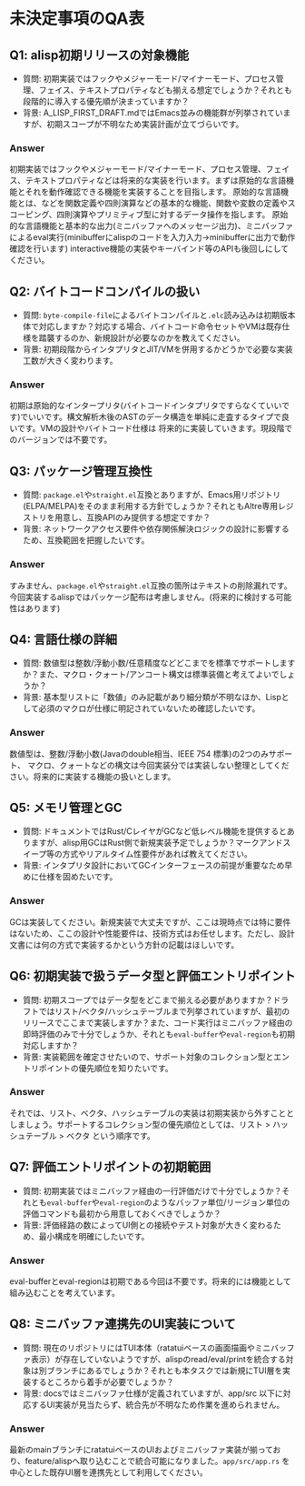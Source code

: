 # 未決定事項のQA表
## Q1: alisp初期リリースの対象機能
- 質問: 初期実装ではフックやメジャーモード/マイナーモード、プロセス管理、フェイス、テキストプロパティなども揃える想定でしょうか？それとも段階的に導入する優先順が決まっていますか？
- 背景: A_LISP_FIRST_DRAFT.mdではEmacs並みの機能群が列挙されていますが、初期スコープが不明なため実装計画が立てづらいです。

### Answer

初期実装ではフックやメジャーモード/マイナーモード、プロセス管理、フェイス、テキストプロパティなどは将来的な実装を行います。まずは原始的な言語機能とそれを動作確認できる機能を実装することを目指します。
原始的な言語機能とは、などを関数定義や四則演算などの基本的な機能、関数や変数の定義やスコーピング、四則演算やプリミティブ型に対するデータ操作を指します。
原始的な言語機能と基本的な出力(ミニバッファへのメッセージ出力)、ミニバッファによるeval実行(minibufferにalispのコードを入力入力→minibufferに出力で動作確認を行います)
interactive機能の実装やキーバインド等のAPIも後回しにしてください。

## Q2: バイトコードコンパイルの扱い
- 質問: `byte-compile-file`によるバイトコンパイルと`.elc`読み込みは初期版本体で対応しますか？対応する場合、バイトコード命令セットやVMは既存仕様を踏襲するのか、新規設計が必要なのかを教えてください。
- 背景: 初期段階からインタプリタとJIT/VMを併用するかどうかで必要な実装工数が大きく変わります。

### Answer

初期は原始的なインタープリタ(バイトコードインタプリタですらなくていいです)でいいです。構文解析木後のASTのデータ構造を単純に走査するタイプで良いです。VMの設計やバイトコード仕様は
将来的に実装していきます。現段階でのバージョンでは不要です。

## Q3: パッケージ管理互換性
- 質問: `package.el`や`straight.el`互換とありますが、Emacs用リポジトリ(ELPA/MELPA)をそのまま利用する方針でしょうか？それともAltre専用レジストリを用意し、互換APIのみ提供する想定ですか？
- 背景: ネットワークアクセス要件や依存関係解決ロジックの設計に影響するため、互換範囲を把握したいです。

### Answer

すみません、`package.el`や`straight.el`互換の箇所はテキストの削除漏れです。今回実装するalispではパッケージ配布は考慮しません。(将来的に検討する可能性はあります)

## Q4: 言語仕様の詳細
- 質問: 数値型は整数/浮動小数/任意精度などどこまでを標準でサポートしますか？また、マクロ・クォート/アンコート構文は標準装備と考えてよいでしょうか？
- 背景: 基本型リストに「数値」のみ記載があり細分類が不明なほか、Lispとして必須のマクロが仕様に明記されていないため確認したいです。


### Answer

数値型は、整数/浮動小数(Javaのdouble相当、IEEE 754 標準)の2つのみサポート、
マクロ、クォートなどの構文は今回実装分では実装しない整理としてください。将来的に実装する機能の扱いとします。

## Q5: メモリ管理とGC
- 質問: ドキュメントではRust/CレイヤがGCなど低レベル機能を提供するとありますが、alisp用GCはRust側で新規実装予定でしょうか？マークアンドスイープ等の方式やリアルタイム性要件があれば教えてください。
- 背景: インタプリタ設計においてGCインターフェースの前提が重要なため早めに仕様を固めたいです。

### Answer

GCは実装してください。新規実装で大丈夫ですが、ここは現時点では特に要件はないため、ここの設計や性能要件は、技術方式はお任せします。ただし、設計文書には何の方式で実装するかという方針の記載はほしいです。

## Q6: 初期実装で扱うデータ型と評価エントリポイント
- 質問: 初期スコープではデータ型をどこまで揃える必要がありますか？ドラフトではリスト/ベクタ/ハッシュテーブルまで列挙されていますが、最初のリリースでここまで実装しますか？また、コード実行はミニバッファ経由の即時評価のみで十分でしょうか、それとも`eval-buffer`や`eval-region`も初期対応しますか？
- 背景: 実装範囲を確定させたいので、サポート対象のコレクション型とエントリポイントの優先順位を知りたいです。

### Answer

それでは、リスト、ベクタ、ハッシュテーブルの実装は初期実装から外すこととしましょう。サポートするコレクション型の優先順位としては、リスト > ハッシュテーブル > ベクタ という順序です。

## Q7: 評価エントリポイントの初期範囲
- 質問: 初期実装ではミニバッファ経由の一行評価だけで十分でしょうか？それとも`eval-buffer`や`eval-region`のようなバッファ単位/リージョン単位の評価コマンドも最初から用意しておくべきでしょうか？
- 背景: 評価経路の数によってUI側との接続やテスト対象が大きく変わるため、最小構成を明確にしたいです。

### Answer

eval-bufferとeval-regionは初期である今回は不要です。将来的には機能として組み込むことを考えています。

## Q8: ミニバッファ連携先のUI実装について
- 質問: 現在のリポジトリにはTUI本体（ratatuiベースの画面描画やミニバッファ表示）が存在していないようですが、alispのread/eval/printを統合する対象は別ブランチにあるでしょうか？それとも本タスクでは新規にTUI層を実装するところから着手が必要でしょうか？
- 背景: docsではミニバッファ仕様が定義されていますが、app/src 以下に対応するUI実装が見当たらず、統合先が不明なため作業を進められません。

### Answer

最新のmainブランチにratatuiベースのUIおよびミニバッファ実装が揃っており、feature/alispへ取り込むことで統合可能になりました。`app/src/app.rs` を中心とした既存UI層を連携先として利用してください。
